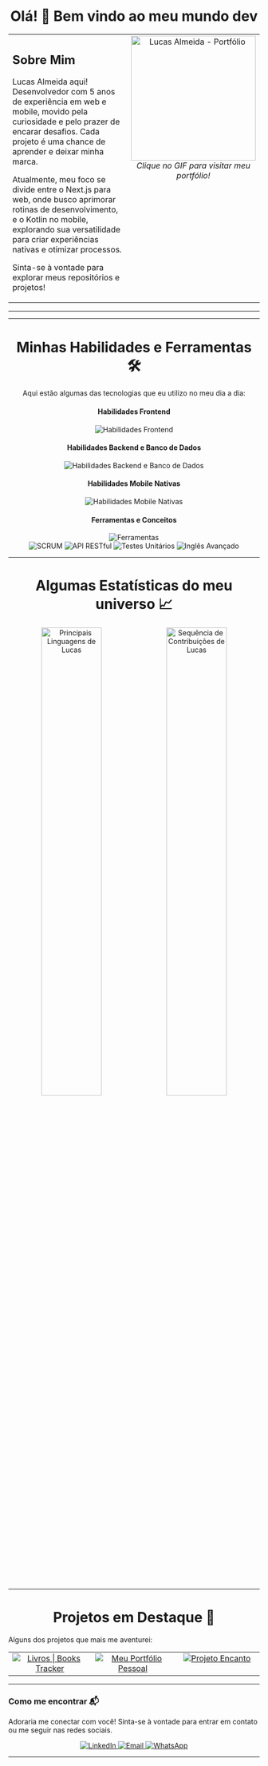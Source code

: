<h1 align="center">Olá! 👋 Bem vindo ao meu mundo dev</h1>

<table>
  <tr>
    <td valign="top" width="60%">
      <h2>Sobre Mim</h2>
      <p>
        Lucas Almeida aqui! Desenvolvedor com 5 anos de experiência em web e mobile, movido pela curiosidade e pelo prazer de encarar desafios. Cada projeto é uma chance de aprender e deixar minha marca.
      </p>
      <p>
       Atualmente, meu foco se divide entre o Next.js para web, onde busco aprimorar rotinas de desenvolvimento, e o Kotlin no mobile, explorando sua versatilidade para criar experiências nativas e otimizar processos.
      </p>
      <p>
        Sinta-se à vontade para explorar meus repositórios e projetos!
      </p>
    </td>
    <td valign="top" width="40%">
      <div align="center"> <a href="https://master.d1vj8jvaw2xgu6.amplifyapp.com/pt" target="_blank">
          <img src="https://media1.giphy.com/media/v1.Y2lkPTc5MGI3NjExcm03aTZ5OXo3enh0bWw5bDNnbWNtM3YwbWg4d3YwNmxvMjBmb3gzayZlcD12MV9pbnRlcm5hbF9naWZfYnlfaWQmY3Q9Zw/l0HlMURBbyUqF0XQI/giphy.gif" alt="Lucas Almeida - Portfólio" width="250"/>
        </a>
        <br>
        <i>Clique no GIF para visitar meu portfólio!</i>
      </div>
    </td>
  </tr>
</table>

---

---

 <h1 align="center">Minhas Habilidades e Ferramentas 🛠️</h1>

<div align="center">
  <p>Aqui estão algumas das tecnologias que eu utilizo no meu dia a dia:</p>

  <h4>Habilidades Frontend</h4>
  <img src="https://skillicons.dev/icons?i=html,css,js,ts,react,nextjs,redux,styledcomponents" alt="Habilidades Frontend" />
  <br> <h4>Habilidades Backend e Banco de Dados</h4>
  <img src="https://skillicons.dev/icons?i=nodejs,python,django,graphql,firebase,postgresql,mysql" alt="Habilidades Backend e Banco de Dados" />
  <br> <h4>Habilidades Mobile Nativas</h4>
  <img src="https://skillicons.dev/icons?i=swift,kotlin" alt="Habilidades Mobile Nativas" />
  <br> <h4>Ferramentas e Conceitos</h4>
  <img src="https://skillicons.dev/icons?i=git,docker" alt="Ferramentas" />
  <br> <img src="https://img.shields.io/badge/Metodologia-SCRUM-0077B5?style=for-the-badge&logo=gitbook&logoColor=white" alt="SCRUM">
  <img src="https://img.shields.io/badge/API-RESTful-orange?style=for-the-badge&logo=postman&logoColor=white" alt="API RESTful">
  <img src="https://img.shields.io/badge/Testes-Unitários-brightgreen?style=for-the-badge&logo=mocha&logoColor=white" alt="Testes Unitários">
  <img src="https://img.shields.io/badge/Inglês-Avançado-blue?style=for-the-badge&logo=google-translate&logoColor=white" alt="Inglês Avançado">
</div>

---

<h1 align="center">Algumas Estatísticas do meu universo 📈</h1>

<div align="center">
  <img src="https://github-readme-stats.vercel.app/api/top-langs/?username=LucasPereira9&layout=compact&theme=dracula" alt="Principais Linguagens de Lucas" width="49%"/>
  <img src="https://streak-stats.demolab.com/?user=LucasPereira9&theme=dracula" alt="Sequência de Contribuições de Lucas" width="49%"/>

  </div>

---

<h1 align="center">Projetos em Destaque 🌟</h1>

Alguns dos projetos que mais me aventurei:

<p align="center">
  <table>
    <tr>
      <td valign="top" width="33%" align="center">
        <a href="https://github.com/LucasPereira9/Books_Tracker" target="_blank">
          <img src="https://github-readme-stats.vercel.app/api/pin/?username=LucasPereira9&repo=Books_Tracker&theme=dracula&width=400" alt="Livros | Books Tracker" />
        </a>
      </td>
      <td valign="top" width="33%" align="center">
        <a href="https://github.com/LucasPereira9/personalPortfolio" target="_blank">
          <img src="https://github-readme-stats.vercel.app/api/pin/?username=LucasPereira9&repo=personalPortfolio&theme=dracula&width=400" alt="Meu Portfólio Pessoal" />
        </a>
      </td>
      <td valign="top" width="34%" align="center">
        <a href="https://github.com/LucasPereira9/projeto_Encanto" target="_blank">
          <img src="https://github-readme-stats.vercel.app/api/pin/?username=LucasPereira9&repo=projeto_Encanto&theme=dracula&width=400" alt="Projeto Encanto" />
        </a>
      </td>
    </tr>
  </table>
</p>

---

### Como me encontrar 📬

Adoraria me conectar com você! Sinta-se à vontade para entrar em contato ou me seguir nas redes sociais.

<p align="center">
  <a href="https://linkedin.com/in/lucas-almeida-5280b9206" target="_blank">
    <img src="https://img.shields.io/badge/-LinkedIn-0077B5?style=for-the-badge&logo=linkedin&logoColor=white" alt="LinkedIn">
  </a>
  <a href="mailto:lucas970997@gmail.com" target="_blank">
    <img src="https://img.shields.io/badge/-Email-D14836?style=for-the-badge&logo=gmail&logoColor=white" alt="Email">
  </a>
  <a href="https://wa.me/31993454507" target="_blank">
    <img src="https://img.shields.io/badge/-WhatsApp-25D366?style=for-the-badge&logo=whatsapp&logoColor=white" alt="WhatsApp">
  </a>
</p>

---
